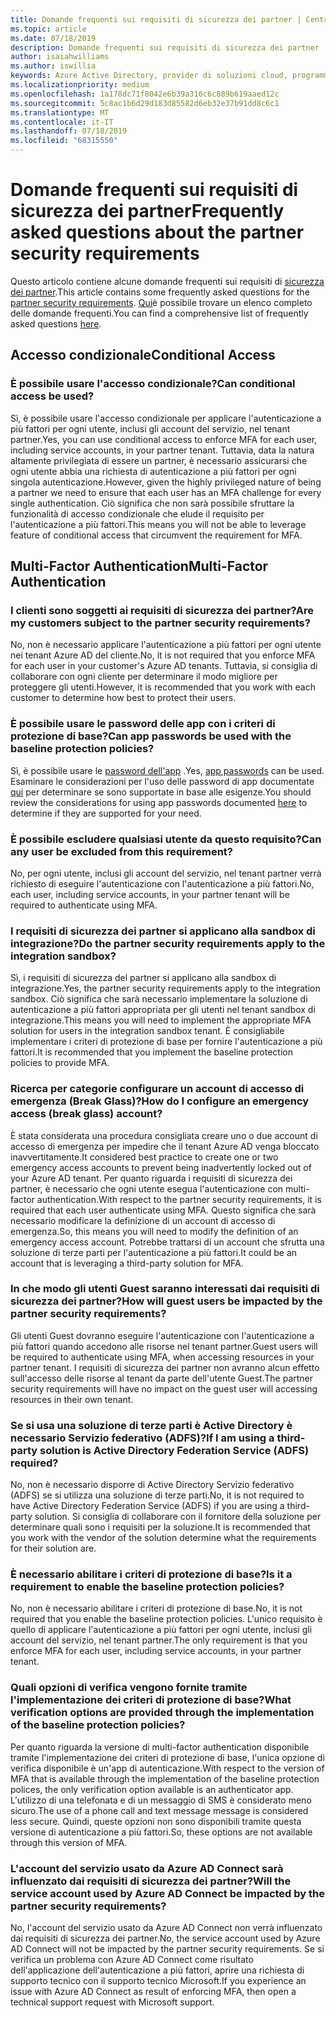 ```yaml
---
title: Domande frequenti sui requisiti di sicurezza dei partner | Centro per i partner
ms.topic: article
ms.date: 07/18/2019
description: Domande frequenti sui requisiti di sicurezza dei partner
author: isaiahwilliams
ms.author: iswillia
keywords: Azure Active Directory, provider di soluzioni cloud, programma Cloud Solution Provider, CSP, fornitore del pannello di controllo, CPV, multi-factor authentication, autenticazione a più fattori, modello di applicazione sicura, modello di applicazione sicura, sicurezza
ms.localizationpriority: medium
ms.openlocfilehash: 1a178dc71f8042e6b39a316c6c889b619aaed12c
ms.sourcegitcommit: 5c8ac1b6d29d183d85582d6eb32e37b91dd8c6c1
ms.translationtype: MT
ms.contentlocale: it-IT
ms.lasthandoff: 07/18/2019
ms.locfileid: "68315550"
---
```

# <a name="frequently-asked-questions-about-the-partner-security-requirements"></a><span data-ttu-id="6ba36-104">Domande frequenti sui requisiti di sicurezza dei partner</span><span class="sxs-lookup"><span data-stu-id="6ba36-104">Frequently asked questions about the partner security requirements</span></span>

<span data-ttu-id="6ba36-105">Questo articolo contiene alcune domande frequenti sui requisiti di [sicurezza dei partner](partner-security-requirements.md).</span><span class="sxs-lookup"><span data-stu-id="6ba36-105">This article contains some frequently asked questions for the [partner security requirements](partner-security-requirements.md).</span></span> <span data-ttu-id="6ba36-106">[Qui](http://assetsprod.microsoft.com/security-requirements-faq.pdf)è possibile trovare un elenco completo delle domande frequenti.</span><span class="sxs-lookup"><span data-stu-id="6ba36-106">You can find a comprehensive list of frequently asked questions [here](http://assetsprod.microsoft.com/security-requirements-faq.pdf).</span></span>

## <a name="conditional-access"></a><span data-ttu-id="6ba36-107">Accesso condizionale</span><span class="sxs-lookup"><span data-stu-id="6ba36-107">Conditional Access</span></span>

### <a name="can-conditional-access-be-used"></a><span data-ttu-id="6ba36-108">È possibile usare l'accesso condizionale?</span><span class="sxs-lookup"><span data-stu-id="6ba36-108">Can conditional access be used?</span></span>

<span data-ttu-id="6ba36-109">Sì, è possibile usare l'accesso condizionale per applicare l'autenticazione a più fattori per ogni utente, inclusi gli account del servizio, nel tenant partner.</span><span class="sxs-lookup"><span data-stu-id="6ba36-109">Yes, you can use conditional access to enforce MFA for each user, including service accounts, in your partner tenant.</span></span> <span data-ttu-id="6ba36-110">Tuttavia, data la natura altamente privilegiata di essere un partner, è necessario assicurarsi che ogni utente abbia una richiesta di autenticazione a più fattori per ogni singola autenticazione.</span><span class="sxs-lookup"><span data-stu-id="6ba36-110">However, given the highly privileged nature of being a partner we need to ensure that each user has an MFA challenge for every single authentication.</span></span> <span data-ttu-id="6ba36-111">Ciò significa che non sarà possibile sfruttare la funzionalità di accesso condizionale che elude il requisito per l'autenticazione a più fattori.</span><span class="sxs-lookup"><span data-stu-id="6ba36-111">This means you will not be able to leverage feature of conditional access that circumvent the requirement for MFA.</span></span>

## <a name="multi-factor-authentication"></a><span data-ttu-id="6ba36-112">Multi-Factor Authentication</span><span class="sxs-lookup"><span data-stu-id="6ba36-112">Multi-Factor Authentication</span></span>

### <a name="are-my-customers-subject-to-the-partner-security-requirements"></a><span data-ttu-id="6ba36-113">I clienti sono soggetti ai requisiti di sicurezza dei partner?</span><span class="sxs-lookup"><span data-stu-id="6ba36-113">Are my customers subject to the partner security requirements?</span></span>

<span data-ttu-id="6ba36-114">No, non è necessario applicare l'autenticazione a più fattori per ogni utente nei tenant Azure AD del cliente.</span><span class="sxs-lookup"><span data-stu-id="6ba36-114">No, it is not required that you enforce MFA for each user in your customer's Azure AD tenants.</span></span> <span data-ttu-id="6ba36-115">Tuttavia, si consiglia di collaborare con ogni cliente per determinare il modo migliore per proteggere gli utenti.</span><span class="sxs-lookup"><span data-stu-id="6ba36-115">However, it is recommended that you work with each customer to determine how best to protect their users.</span></span>

### <a name="can-app-passwords-be-used-with-the-baseline-protection-policies"></a><span data-ttu-id="6ba36-116">È possibile usare le password delle app con i criteri di protezione di base?</span><span class="sxs-lookup"><span data-stu-id="6ba36-116">Can app passwords be used with the baseline protection policies?</span></span>

<span data-ttu-id="6ba36-117">Sì, è possibile usare le [password dell'app](https://docs.microsoft.com/azure/active-directory/authentication/howto-mfa-mfasettings#app-passwords) .</span><span class="sxs-lookup"><span data-stu-id="6ba36-117">Yes, [app passwords](https://docs.microsoft.com/azure/active-directory/authentication/howto-mfa-mfasettings#app-passwords) can be used.</span></span> <span data-ttu-id="6ba36-118">Esaminare le considerazioni per l'uso delle password di app documentate [qui](https://docs.microsoft.com/azure/active-directory/authentication/howto-mfa-mfasettings#considerations-about-app-passwords) per determinare se sono supportate in base alle esigenze.</span><span class="sxs-lookup"><span data-stu-id="6ba36-118">You should review the considerations for using app passwords documented [here](https://docs.microsoft.com/azure/active-directory/authentication/howto-mfa-mfasettings#considerations-about-app-passwords) to determine if they are supported for your need.</span></span>

### <a name="can-any-user-be-excluded-from-this-requirement"></a><span data-ttu-id="6ba36-119">È possibile escludere qualsiasi utente da questo requisito?</span><span class="sxs-lookup"><span data-stu-id="6ba36-119">Can any user be excluded from this requirement?</span></span> 

<span data-ttu-id="6ba36-120">No, per ogni utente, inclusi gli account del servizio, nel tenant partner verrà richiesto di eseguire l'autenticazione con l'autenticazione a più fattori.</span><span class="sxs-lookup"><span data-stu-id="6ba36-120">No, each user, including service accounts, in your partner tenant will be required to authenticate using MFA.</span></span>

### <a name="do-the-partner-security-requirements-apply-to-the-integration-sandbox"></a><span data-ttu-id="6ba36-121">I requisiti di sicurezza dei partner si applicano alla sandbox di integrazione?</span><span class="sxs-lookup"><span data-stu-id="6ba36-121">Do the partner security requirements apply to the integration sandbox?</span></span>

<span data-ttu-id="6ba36-122">Sì, i requisiti di sicurezza del partner si applicano alla sandbox di integrazione.</span><span class="sxs-lookup"><span data-stu-id="6ba36-122">Yes, the partner security requirements apply to the integration sandbox.</span></span> <span data-ttu-id="6ba36-123">Ciò significa che sarà necessario implementare la soluzione di autenticazione a più fattori appropriata per gli utenti nel tenant sandbox di integrazione.</span><span class="sxs-lookup"><span data-stu-id="6ba36-123">This means you will need to implement the appropriate MFA solution for users in the integration sandbox tenant.</span></span> <span data-ttu-id="6ba36-124">È consigliabile implementare i criteri di protezione di base per fornire l'autenticazione a più fattori.</span><span class="sxs-lookup"><span data-stu-id="6ba36-124">It is recommended that you implement the baseline protection policies to provide MFA.</span></span>

### <a name="how-do-i-configure-an-emergency-access-break-glass-account"></a><span data-ttu-id="6ba36-125">Ricerca per categorie configurare un account di accesso di emergenza (Break Glass)?</span><span class="sxs-lookup"><span data-stu-id="6ba36-125">How do I configure an emergency access (break glass) account?</span></span>

<span data-ttu-id="6ba36-126">È stata considerata una procedura consigliata creare uno o due account di accesso di emergenza per impedire che il tenant Azure AD venga bloccato inavvertitamente.</span><span class="sxs-lookup"><span data-stu-id="6ba36-126">It considered best practice to create one or two emergency access accounts to prevent being inadvertently locked out of your Azure AD tenant.</span></span> <span data-ttu-id="6ba36-127">Per quanto riguarda i requisiti di sicurezza dei partner, è necessario che ogni utente esegua l'autenticazione con multi-factor authentication.</span><span class="sxs-lookup"><span data-stu-id="6ba36-127">With respect to the partner security requirements, it is required that each user authenticate using MFA.</span></span> <span data-ttu-id="6ba36-128">Questo significa che sarà necessario modificare la definizione di un account di accesso di emergenza.</span><span class="sxs-lookup"><span data-stu-id="6ba36-128">So, this means you will need to modify the definition of an emergency access account.</span></span> <span data-ttu-id="6ba36-129">Potrebbe trattarsi di un account che sfrutta una soluzione di terze parti per l'autenticazione a più fattori.</span><span class="sxs-lookup"><span data-stu-id="6ba36-129">It could be an account that is leveraging a third-party solution for MFA.</span></span>

### <a name="how-will-guest-users-be-impacted-by-the-partner-security-requirements"></a><span data-ttu-id="6ba36-130">In che modo gli utenti Guest saranno interessati dai requisiti di sicurezza dei partner?</span><span class="sxs-lookup"><span data-stu-id="6ba36-130">How will guest users be impacted by the partner security requirements?</span></span>

<span data-ttu-id="6ba36-131">Gli utenti Guest dovranno eseguire l'autenticazione con l'autenticazione a più fattori quando accedono alle risorse nel tenant partner.</span><span class="sxs-lookup"><span data-stu-id="6ba36-131">Guest users will be required to authenticate using MFA, when accessing resources in your partner tenant.</span></span> <span data-ttu-id="6ba36-132">I requisiti di sicurezza dei partner non avranno alcun effetto sull'accesso delle risorse al tenant da parte dell'utente Guest.</span><span class="sxs-lookup"><span data-stu-id="6ba36-132">The partner security requirements will have no impact on the guest user will accessing resources in their own tenant.</span></span>

### <a name="if-i-am-using-a-third-party-solution-is-active-directory-federation-service-adfs-required"></a><span data-ttu-id="6ba36-133">Se si usa una soluzione di terze parti è Active Directory è necessario Servizio federativo (ADFS)?</span><span class="sxs-lookup"><span data-stu-id="6ba36-133">If I am using a third-party solution is Active Directory Federation Service (ADFS) required?</span></span> 

<span data-ttu-id="6ba36-134">No, non è necessario disporre di Active Directory Servizio federativo (ADFS) se si utilizza una soluzione di terze parti.</span><span class="sxs-lookup"><span data-stu-id="6ba36-134">No, it is not required to have Active Directory Federation Service (ADFS) if you are using a third-party solution.</span></span> <span data-ttu-id="6ba36-135">Si consiglia di collaborare con il fornitore della soluzione per determinare quali sono i requisiti per la soluzione.</span><span class="sxs-lookup"><span data-stu-id="6ba36-135">It is recommended that you work with the vendor of the solution determine what the requirements for their solution are.</span></span>

### <a name="is-it-a-requirement-to-enable-the-baseline-protection-policies"></a><span data-ttu-id="6ba36-136">È necessario abilitare i criteri di protezione di base?</span><span class="sxs-lookup"><span data-stu-id="6ba36-136">Is it a requirement to enable the baseline protection policies?</span></span>

<span data-ttu-id="6ba36-137">No, non è necessario abilitare i criteri di protezione di base.</span><span class="sxs-lookup"><span data-stu-id="6ba36-137">No, it is not required that you enable the baseline protection policies.</span></span> <span data-ttu-id="6ba36-138">L'unico requisito è quello di applicare l'autenticazione a più fattori per ogni utente, inclusi gli account del servizio, nel tenant partner.</span><span class="sxs-lookup"><span data-stu-id="6ba36-138">The only requirement is that you enforce MFA for each user, including service accounts, in your partner tenant.</span></span>

### <a name="what-verification-options-are-provided-through-the-implementation-of-the-baseline-protection-policies"></a><span data-ttu-id="6ba36-139">Quali opzioni di verifica vengono fornite tramite l'implementazione dei criteri di protezione di base?</span><span class="sxs-lookup"><span data-stu-id="6ba36-139">What verification options are provided through the implementation of the baseline protection policies?</span></span> 

<span data-ttu-id="6ba36-140">Per quanto riguarda la versione di multi-factor authentication disponibile tramite l'implementazione dei criteri di protezione di base, l'unica opzione di verifica disponibile è un'app di autenticazione.</span><span class="sxs-lookup"><span data-stu-id="6ba36-140">With respect to the version of MFA that is available through the implementation of the baseline protection polices, the only verification option available is an authenticator app.</span></span> <span data-ttu-id="6ba36-141">L'utilizzo di una telefonata e di un messaggio di SMS è considerato meno sicuro.</span><span class="sxs-lookup"><span data-stu-id="6ba36-141">The use of a phone call and text message message is considered less secure.</span></span> <span data-ttu-id="6ba36-142">Quindi, queste opzioni non sono disponibili tramite questa versione di autenticazione a più fattori.</span><span class="sxs-lookup"><span data-stu-id="6ba36-142">So, these options are not available through this version of MFA.</span></span>

### <a name="will-the-service-account-used-by-azure-ad-connect-be-impacted-by-the-partner-security-requirements"></a><span data-ttu-id="6ba36-143">L'account del servizio usato da Azure AD Connect sarà influenzato dai requisiti di sicurezza dei partner?</span><span class="sxs-lookup"><span data-stu-id="6ba36-143">Will the service account used by Azure AD Connect be impacted by the partner security requirements?</span></span>

<span data-ttu-id="6ba36-144">No, l'account del servizio usato da Azure AD Connect non verrà influenzato dai requisiti di sicurezza dei partner.</span><span class="sxs-lookup"><span data-stu-id="6ba36-144">No, the service account used by Azure AD Connect will not be impacted by the partner security requirements.</span></span> <span data-ttu-id="6ba36-145">Se si verifica un problema con Azure AD Connect come risultato dell'applicazione dell'autenticazione a più fattori, aprire una richiesta di supporto tecnico con il supporto tecnico Microsoft.</span><span class="sxs-lookup"><span data-stu-id="6ba36-145">If you experience an issue with Azure AD Connect as result of enforcing MFA, then open a technical support request with Microsoft support.</span></span>
